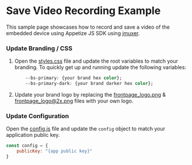 # Save Video Recording Example

This sample page showcases how to record and save a video of the embedded device using Appetize JS SDK using [jmuxer](https://github.com/samirkumardas/jmuxer).


### Update Branding / CSS

1. Open the [styles.css](css/styles.css) file and update the root variables to match your branding. To quickly get up and running update the following variables:

    ```css
        --bs-primary: {your brand hex color};
        --bs-primary-dark: {your brand darker hex color};
    ```

2. Update your brand logo by replacing the [frontpage_logo.png](i/frontpage_logo.png) & [frontpage_logo@2x.png](i/frontpage_logo@2x.png) files with your own logo.

### Update Configuration

Open the [config.js](js/config.js) file and update the `config` object to match your application public key.

```js
const config = {
    publicKey: "{app public key}"
}
```